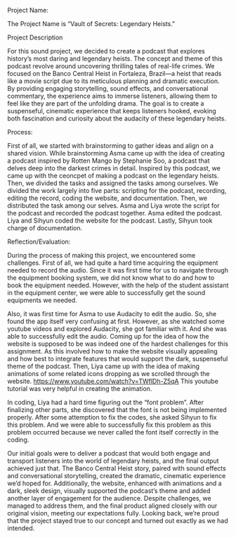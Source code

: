 Project Name: 

The Project Name is “Vault of Secrets: Legendary Heists."

Project Description

For this sound project, we decided to create a podcast that explores history’s most daring and legendary heists. The concept and theme of this podcast revolve around uncovering thrilling tales of real-life crimes. We focused on the Banco Central Heist in Fortaleza, Brazil—a heist that reads like a movie script due to its meticulous planning and dramatic execution.  By providing engaging storytelling, sound effects, and conversational commentary, the experience aims to immerse listeners, allowing them to feel like they are part of the unfolding drama. The goal is to create a suspenseful, cinematic experience that keeps listeners hooked, evoking both fascination and curiosity about the audacity of these legendary heists.

Process:

First of all, we started with brainstorming to gather ideas and align on a shared vision. While brainstorming Asma came up with the idea of creating a podcast inspired by Rotten Mango by Stephanie Soo, a podcast that delves deep into the darkest crimes in detail.  Inspired by this podcast, we came up with the ceoncpet of making a podcast on the legendary heists.
Then, we divided the tasks and assigned the tasks among ourselves. We divided the work largely into five parts: scripting for the podcast, recording, editing the record, coding the website, and documentation. Then, we distributed the task among our selves. Asma and Liya wrote the script for the podcast and recorded the podcast together. Asma edited the podcast. Liya and Sihyun coded the website for the podcast. Lastly, Sihyun took charge of documentation. 

Reflection/Evaluation:

During the process of making this project, we encountered some challenges. First of all, we had quite a hard time acquiring the equipment needed to record the audio. Since it was first time for us to navigate through the equipment booking system, we did not know what to do and how to book the equipment needed. However, with the help of the student assistant in the equipment center, we were able to successfully get the sound equipments we needed.

Also, it was first time for Asma to use Audacity to edit the audio. So, she found the app itself very confusing at first. However, as she watched some youtube videos and explored Audacity, she got familiar with it. And she was able to successfully edit the audio.
Coming up for the idea of how the website is supposed to be was indeed one of the hardest challenges for this assignment. As this involved how to make the website visually appealing and how best to integrate features that would support the dark, suspenseful theme of the podcast. Then, Liya came up with the idea of making animations of some related icons dropping as we scrolled through the website. https://www.youtube.com/watch?v=TWflDh-Z5qA This youtube tutorial was very helpful in creating the animation. 

In coding, Liya had a hard time figuring out the “font problem”. After finalizing other parts, she discovered that the font is not being implemented properly. After some attemption to fix the codes, she asked Sihyun to fix this problem. And we were able to successfully fix this problem as this problem occurred because we never called the font itself correctly in the coding. 

Our initial goals were to deliver a podcast that would both engage and transport listeners into the world of legendary heists, and the final output achieved just that. The Banco Central Heist story, paired with sound effects and conversational storytelling, created the dramatic, cinematic experience we’d hoped for. Additionally, the website, enhanced with animations and a dark, sleek design, visually supported the podcast’s theme and added another layer of engagement for the audience. Despite challenges, we managed to address them, and the final product aligned closely with our original vision, meeting our expectations fully. Looking back, we’re proud that the project stayed true to our concept and turned out exactly as we had intended.
